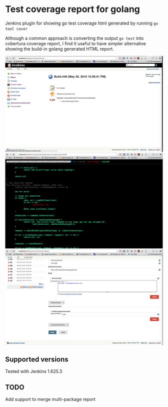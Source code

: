 # Test coverage report for golang

Jenkins plugin for showing go test coverage html generated by running `go tool cover`

Although a common approach is converting the output `go test` into cobertura coverage report, I find it useful to have simpler alternative showing the build-in golang generated HTML report.

![Job result view](screenshot1.png)
![Report Result](screenshot2.png)
![Configuration example](screenshot3.png)


## Supported versions

Tested with Jenkins 1.625.3

## TODO

Add support to merge multi-package report
